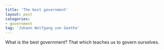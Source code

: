 ```yaml
---
title: 'The best government'
layout: post
categories:
- government
tag: 'Johann Wolfgang von Goethe'
---
```


What is the best government? That which teaches us to govern ourselves.